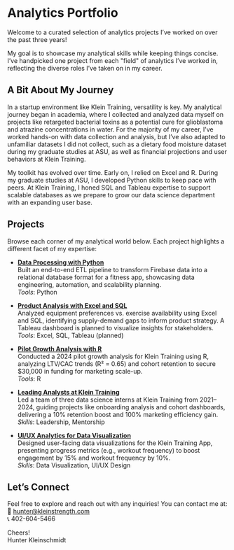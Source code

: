 # Analytics Portfolio

Welcome to a curated selection of analytics projects I’ve worked on over the past three years!  

My goal is to showcase my analytical skills while keeping things concise. I’ve handpicked one project from each "field" of analytics I’ve worked in, reflecting the diverse roles I’ve taken on in my career.

## A Bit About My Journey  
In a startup environment like Klein Training, versatility is key. My analytical journey began in academia, where I collected and analyzed data myself on projects like retargeted bacterial toxins as a potential cure for glioblastoma and atrazine concentrations in water. For the majority of my career, I’ve worked hands-on with data collection and analysis, but I’ve also adapted to unfamiliar datasets I did not collect, such as a dietary food moisture dataset during my graduate studies at ASU, as well as financial projections and user behaviors at Klein Training.

My toolkit has evolved over time. Early on, I relied on Excel and R. During my graduate studies at ASU, I developed Python skills to keep pace with peers. At Klein Training, I honed SQL and Tableau expertise to support scalable databases as we prepare to grow our data science department with an expanding user base.

## Projects  
Browse each corner of my analytical world below. Each project highlights a different facet of my expertise:

- **[Data Processing with Python](./data-processing/)**  
  Built an end-to-end ETL pipeline to transform Firebase data into a relational database format for a fitness app, showcasing data engineering, automation, and scalability planning.  
  *Tools*: Python

- **[Product Analysis with Excel and SQL](./product-analysis/)**  
  Analyzed equipment preferences vs. exercise availability using Excel and SQL, identifying supply-demand gaps to inform product strategy. A Tableau dashboard is planned to visualize insights for stakeholders.  
  *Tools*: Excel, SQL, Tableau (planned)

- **[Pilot Growth Analysis with R](./pilot-growth-analysis/)**  
  Conducted a 2024 pilot growth analysis for Klein Training using R, analyzing LTV/CAC trends (R² = 0.65) and cohort retention to secure $30,000 in funding for marketing scale-up.  
  *Tools*: R

- **[Leading Analysts at Klein Training](./leading-analysts/)**  
  Led a team of three data science interns at Klein Training from 2021–2024, guiding projects like onboarding analysis and cohort dashboards, delivering a 10% retention boost and 100% marketing efficiency gain.  
  *Skills*: Leadership, Mentorship

- **[UI/UX Analytics for Data Visualization](./ui-ux-analytics/)**  
  Designed user-facing data visualizations for the Klein Training App, presenting progress metrics (e.g., workout frequency) to boost engagement by 15% and workout frequency by 10%.  
  *Skills*: Data Visualization, UI/UX Design

## Let’s Connect  
Feel free to explore and reach out with any inquiries! You can contact me at:  
📧 [hunter@kleinstrength.com](mailto:hunter@kleinstrength.com)  
📞 402-604-5466  

Cheers!  
Hunter Kleinschmidt
